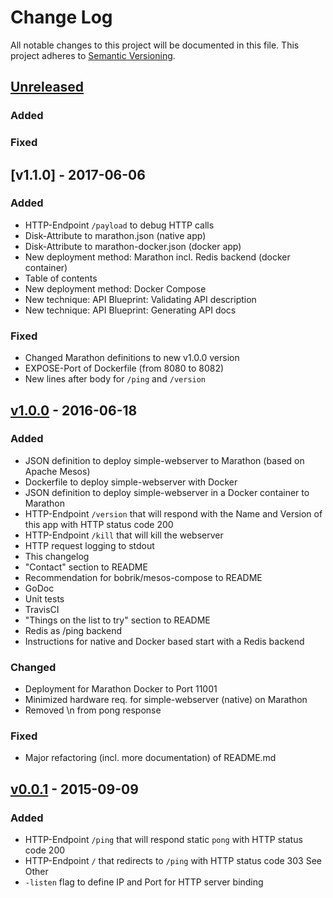 # Change Log

All notable changes to this project will be documented in this file.
This project adheres to [Semantic Versioning](http://semver.org/).

## [Unreleased]

### Added

### Fixed

## [v1.1.0] - 2017-06-06

### Added

* HTTP-Endpoint `/payload` to debug HTTP calls
* Disk-Attribute to marathon.json (native app)
* Disk-Attribute to marathon-docker.json (docker app)
* New deployment method: Marathon incl. Redis backend (docker container)
* Table of contents
* New deployment method: Docker Compose
* New technique: API Blueprint: Validating API description
* New technique: API Blueprint: Generating API docs

### Fixed

* Changed Marathon definitions to new v1.0.0 version
* EXPOSE-Port of Dockerfile (from 8080 to 8082)
* New lines after body for `/ping` and `/version`

## [v1.0.0] - 2016-06-18

### Added

* JSON definition to deploy simple-webserver to Marathon (based on Apache Mesos)
* Dockerfile to deploy simple-webserver with Docker
* JSON definition to deploy simple-webserver in a Docker container to Marathon
* HTTP-Endpoint `/version` that will respond with the Name and Version of this app with HTTP status code 200
* HTTP-Endpoint `/kill` that will kill the webserver
* HTTP request logging to stdout
* This changelog
* "Contact" section to README
* Recommendation for bobrik/mesos-compose to README
* GoDoc
* Unit tests
* TravisCI
* "Things on the list to try" section to README
* Redis as /ping backend
* Instructions for native and Docker based start with a Redis backend

### Changed

* Deployment for Marathon Docker to Port 11001
* Minimized hardware req. for simple-webserver (native) on Marathon
* Removed \n from pong response

### Fixed

* Major refactoring (incl. more documentation) of README.md

## [v0.0.1] - 2015-09-09

### Added

* HTTP-Endpoint `/ping` that will respond static `pong` with HTTP status code 200
* HTTP-Endpoint `/` that redirects to `/ping` with HTTP status code 303 See Other
* `-listen` flag to define IP and Port for HTTP server binding

[Unreleased]: https://github.com/andygrunwald/simple-webserver/compare/v1.0.0...HEAD
[v1.0.0]: https://github.com/andygrunwald/simple-webserver/releases/tag/v1.0.0
[v0.0.1]: https://github.com/andygrunwald/simple-webserver/releases/tag/v0.0.1
